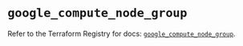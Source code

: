 # `google_compute_node_group`

Refer to the Terraform Registry for docs: [`google_compute_node_group`](https://registry.terraform.io/providers/hashicorp/google/6.10.0/docs/resources/compute_node_group).
